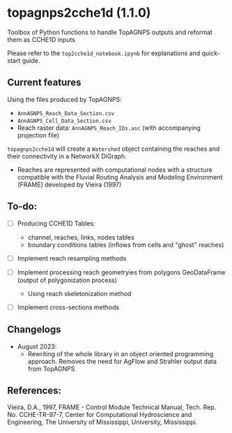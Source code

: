 # topagnps2cche1d (1.1.0)
Toolbox of Python functions to handle TopAGNPS outputs and reformat them as CCHE1D inputs

Please refer to the `top2cche1d_notebook.ipynb` for explanations and quick-start guide.


## Current features
Using the files produced by TopAGNPS:
  - `AnnAGNPS_Reach_Data_Section.csv`
  - `AnnAGNPS_Cell_Data_Section.csv`
  - Reach raster data: `AnnAGNPS_Reach_IDs.asc` (with accompanying projection file)

`topagnps2cche1d` will create a `Watershed` object containing the reaches and their connectivity in a NetworkX DiGraph.
- Reaches are represented with computational nodes with a structure compatible with the Fluvial Routing Analysis and Modeling Environment (FRAME) developed by Vieira (1997) 


## To-do:
- [ ] Producing CCHE1D Tables:
    - channel, reaches, links, nodes tables
    - boundary conditions tables (inflows from cells and "ghost" reaches)
  
- [ ] Implement reach resampling methods

- [ ] Implement processing reach geometryies from polygons GeoDataFrame (output of polygonization process)
  - Using reach skeletonization method

- [ ] Implement cross-sections methods


## Changelogs
- August 2023: 
  - Rewriting of the whole library in an object oriented programming approach. Removes the need for AgFlow and Strahler output data from TopAGNPS

## References:
Vieira, D.A., 1997, FRAME - Control Module Technical Manual, Tech. Rep. No. CCHE-TR-97-7, Center for Computational Hydroscience and Engineering, The University of Mississippi, University, Mississippi.

